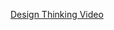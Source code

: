 [Design Thinking Video](https://drive.google.com/file/d/14UeBqxCeXJRHUBK5RjozZugBhv1El7lF/view?amp;usp=embed_facebook)

